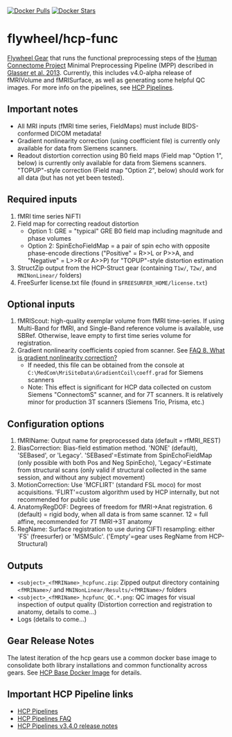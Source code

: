 [![Docker Pulls](https://img.shields.io/docker/pulls/flywheel/hcp-func.svg)](https://hub.docker.com/r/flywheel/hcp-struct/)
[![Docker Stars](https://img.shields.io/docker/stars/flywheel/hcp-struct.svg)](https://hub.docker.com/r/flywheel/hcp-struct/)
# flywheel/hcp-func
[Flywheel Gear](https://github.com/flywheel-io/gears/tree/master/spec) that runs the functional preprocessing steps of the [Human Connectome Project](http://www.humanconnectome.org) Minimal Preprocessing Pipeline (MPP) described in [Glasser et al. 2013](http://www.ncbi.nlm.nih.gov/pubmed/23668970).  Currently, this includes v4.0-alpha release of fMRIVolume and fMRISurface, as well as generating some helpful QC images. For more info on the pipelines, see [HCP Pipelines](https://github.com/Washington-University/Pipelines).

## Important notes
* All MRI inputs (fMRI time series, FieldMaps) must include BIDS-conformed DICOM metadata!
* Gradient nonlinearity correction (using coefficient file) is currently only available for data from Siemens scanners.
* Readout distortion correction using B0 field maps (Field map "Option 1", below) is currently only available for data from Siemens scanners.  "TOPUP"-style correction (Field map "Option 2", below) should work for all data (but has not yet been tested).

## Required inputs
1. fMRI time series NiFTI
2. Field map for correcting readout distortion
    * Option 1: GRE = "typical" GRE B0 field map including magnitude and phase volumes
    * Option 2: SpinEchoFieldMap = a pair of spin echo with opposite phase-encode directions ("Positive" = R>>L or P>>A, and "Negative" = L>>R or A>>P) for "TOPUP"-style distortion estimation
3. StructZip output from the HCP-Struct gear (containing <code>T1w/</code>, <code>T2w/</code>, and <code>MNINonLinear/</code> folders)
4. FreeSurfer license.txt file  (found in <code>$FREESURFER_HOME/license.txt</code>)

## Optional inputs
1. fMRIScout: high-quality exemplar volume from fMRI time-series. If using Multi-Band for fMRI, and Single-Band reference volume is available, use SBRef. Otherwise, leave empty to first time series volume for registration.
2. Gradient nonlinearity coefficients copied from scanner. See [FAQ 8. What is gradient nonlinearity correction?](https://github.com/Washington-University/Pipelines/wiki/FAQ#8-what-is-gradient-nonlinearity-correction)
    * If needed, this file can be obtained from the console at <code>C:\MedCom\MriSiteData\GradientCoil\coeff.grad</code> for Siemens scanners
    * Note: This effect is significant for HCP data collected on custom Siemens "ConnectomS" scanner, and for 7T scanners.  It is relatively minor for production 3T scanners (Siemens Trio, Prisma, etc.)

## Configuration options
1. fMRIName: Output name for preprocessed data (default = rfMRI\_REST)
2. BiasCorrection: Bias-field estimation method. 'NONE' (default), 'SEBased', or 'Legacy'. 'SEBased'=Estimate from SpinEchoFieldMap (only possible with both Pos and Neg SpinEcho), 'Legacy'=Estimate from structural scans (only valid if structural collected in the same session, and without any subject movement)
3. MotionCorrection: Use 'MCFLIRT' (standard FSL moco) for most acquisitions.  'FLIRT'=custom algorithm used by HCP internally, but not recommended for public use
4. AnatomyRegDOF: Degrees of freedom for fMRI->Anat registration. 6 (default) = rigid body, when all data is from same scanner. 12 = full affine, recommended for 7T fMRI->3T anatomy
5. RegName: Surface registration to use during CIFTI resampling: either 'FS' (freesurfer) or 'MSMSulc'. ('Empty'=gear uses RegName from HCP-Structural)

## Outputs
* <code>\<subject\>\_\<fMRIName\>\_hcpfunc.zip</code>: Zipped output directory containing <code>\<fMRIName\>/</code> and <code>MNINonLinear/Results/\<fMRIName\>/</code> folders
* <code>\<subject\>\_\<fMRIName\>\_hcpfunc\_QC.*.png</code>: QC images for visual inspection of output quality (Distortion correction and registration to anatomy, details to come...)
* Logs (details to come...)

## Gear Release Notes
The latest iteration of the hcp gears use a common docker base image to consolidate both library installations and common functionality across gears.  See [HCP Base Docker Image](https://github.com/flywheel-apps/hcp-base) for details.

## Important HCP Pipeline links
* [HCP Pipelines](https://github.com/Washington-University/Pipelines)
* [HCP Pipelines FAQ](https://github.com/Washington-University/Pipelines/wiki/FAQ)
* [HCP Pipelines v3.4.0 release notes](https://github.com/Washington-University/Pipelines/wiki/v3.4.0-Release-Notes,-Installation,-and-Usage)
